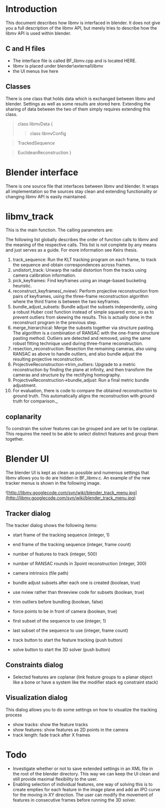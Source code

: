 # Introduction #
This document describes how libmv is interfaced in blender. It does not give you a full description of the libmv API, but merely tries to describe how the libmv API is used within blender.


## C and H files ##
  * The interface file is called BF\_libmv.cpp and is located HERE.
  * libmv is placed under blender\external\libmv
  * the UI menus live here


## Classes ##
There is one class that holds data which is exchanged between libmv and blender. Settings as well as some results are stored here. Extending the sharing of data between the two of them simply requires extending this class.

> class libmvData
> {
> > class libmvConfig


> TrackedSequence

> EuclideanReconstruction
> }


# Blender interface #
There is one source file that interfaces between libmv and blender. It wraps all implementation so the sources stay clean and extending functionality or changing libmv API is easily maintained.


# libmv\_track #
This is the main function. The calling parameters are:

The following list globally describes the order of function calls to libmv and the meaning of the respective calls. This list is not complete by any means and just serves as a guide. For more information see Keirs thesis.

  1. track\_sequence: Run the KLT tracking program on each frame, to track the sequence and obtain correspondences across frames.
  1. undistort\_track: Unwarp the radial distortion from the tracks using camera calibration information.
  1. pick\_keyframes: Find keyframes using an image-based bucketing heuristic.
  1. reconstruct\_keyframes(_nview): Perform projective reconstruction from pairs of keyframes, using the three-frame reconstruction algorithm where the third frame is between the two keyframes.
  1. bundle\_adjust\_subsets: Bundle adjust the subsets independently, using a robust Huber cost function instead of simple squared error, so as to prevent outliers from skewing the results. This is actually done in the reconstruct program in the previous step.
  1. merge\_hierarchical: Merge the subsets together via structure pasting. The algorithm is a combination of RANSAC with the one-frame structure pasting method. Outliers are detected and removed, using the same robust fitting technique used during three-frame reconstruction.
  1. resection\_reconstruction: Resection the remaining cameras, also using RANSAC as above to handle outliers, and also bundle adjust the resulting projective reconstruction.
  1. ProjectiveReconstruction->trim\_outliers: Upgrade to a metric reconstruction by finding the plane at infinity, and then transform the cameras and structure by the rectifying homography.
  1. ProjectiveReconstruction->bundle\_adjust: Run a final metric bundle adjustment.
  1. For evaluation, there is code to compare the obtained reconstruction to ground truth. This automatically aligns the reconstruction with ground truth for comparison._


## coplanarity ##
To constrain the solver features can be grouped and are set to be coplanar. This requires the need to be able to select distinct features and group them together.


# Blender UI #
The blender UI is kept as clean as possible and numerous settings that libmv allows you to do are hidden in BF\_libmv.c.
An example of the new tracker menus is shown in the following image.

![http://libmv.googlecode.com/svn/wiki/blender_track_menu.jpg](http://libmv.googlecode.com/svn/wiki/blender_track_menu.jpg)


## Tracker dialog ##
The tracker dialog shows the following items:

  * start frame of the tracking sequence (integer, 1)
  * end frame of the tracking sequence (integer, frame count)

  * number of features to track (integer, 500)
  * number of RANSAC rounds in 3point reconstruction (integer, 300)

  * camera intrinsics (file path)

  * bundle adjust subsets after each one is created (boolean, true)
  * use nview rather than threeview code for subsets (boolean, true)
  * trim outliers before bundling (boolean, false)
  * force points to be in front of camera (boolean, true)
  * first subset of the sequence to use (integer, 1)
  * last subset of the sequence to use (integer, frame count)

  * track button to start the feature tracking (push button)
  * solve button to start the 3D solver (push button)


## Constraints dialog ##
  * Selected features are coplanar (link feature groups to a planar object like a bone or have a system like the modifier stack eg constraint stack)


## Visualization dialog ##
This dialog allows you to do some settings on how to visualize the tracking process

  * show tracks: show the feature tracks
  * show features: show features as 2D points in the camera
  * track length: fade track after X frames


# Todo #
  * Investigate whether or not to save extended settings in an XML file in the root of the blender directory. This way we can keep the UI clean and still provide maximal flexibility to the user.
  * Enabling selection of individual features, one way of solving this is to create empties for each feature in the image plane and add an IPO curve for the moving in XY direction. The user can modify the movement of features in consecutive frames before running the 3D solver.